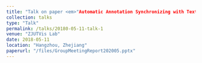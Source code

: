 ```yaml
---
title: "Talk on paper <em>"Automatic Annotation Synchronizing with Textual Description for Visualization."</em>"
collection: talks
type: "Talk"
permalink: /talks/20180-05-11-talk-1
venue: "ZJUTVis Lab"
date: 2018-05-11
location: "Hangzhou, Zhejiang"
paperurl: "/files/GroupMeetingReport202005.pptx"
---                
```

